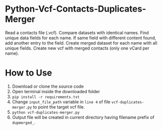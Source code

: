 # Python-Vcf-Contacts-Duplicates-Merger
Read a contacts file (.vcf). Compare datasets with identical names. Find unique data fields for each name. If same field with different content found, add another entry to the field. Create merged dataset for each name with all unique fields. Create new vcf with merged contacts (only one vCard per name).

# How to Use
1. Download or clone the source code
2. Open terminal inside the downloaded folder
3. `pip install -r requirements.txt`
4. Change `input_file_path` variable in `line 4` of file `vcf-duplicates-merger.py` to point the target vcf file.
5. `python vcf-duplicates-merger.py`
6. Output file will be created in current directory having filename prefix of `dupmerged_`. 
